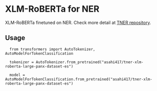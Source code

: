 # XLM-RoBERTa for NER
XLM-RoBERTa finetuned on NER. Check more detail at [TNER repository](https://github.com/asahi417/tner).

## Usage
```
  from transformers import AutoTokenizer, AutoModelForTokenClassification
  
  tokenizer = AutoTokenizer.from_pretrained("asahi417/tner-xlm-roberta-large-panx-dataset-es")
  
  model = AutoModelForTokenClassification.from_pretrained("asahi417/tner-xlm-roberta-large-panx-dataset-es")
 ```